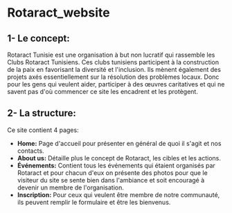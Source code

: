 # Rotaract_website

## 1- Le concept:
Rotaract Tunisie est une organisation à but non lucratif qui rassemble les Clubs Rotaract Tunisiens. Ces clubs tunisiens participent à la construction de la paix en favorisant la diversité et l'inclusion. Ils mènent également des projets axés essentiellement sur la résolution des problèmes locaux. Donc pour les gens qui veulent aider, participer à des œuvres caritatives et qui ne savent pas d'où commencer ce site les encadrent et les protègent.

## 2- La structure:
Ce site contient 4 pages:
* **Home:** Page d'accueil pour présenter en général de quoi il s'agit et nos contacts.
* **About us:** Détaille plus le concept de Rotaract, les cibles et les actions.
* **Événements:** Contient tous les événements qui étaient organisés par Rotaract et pour chacun d'eux on présente des photos pour que le visiteur du site se sente bien dans l'ambiance et soit encouragé à devenir un membre de l'organisation.
* **Inscription:** Pour ceux qui veulent être membre de notre communauté, ils peuvent remplir le formulaire et être les bienvenus.
